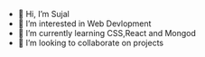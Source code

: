 - 👋 Hi, I’m Sujal
- 👀 I’m interested in Web Devlopment
- 🌱 I’m currently learning CSS,React and Mongod
- 💞️ I’m looking to collaborate on projects

<!---
SujalGeek/SujalGeek is a ✨ special ✨ repository because its `README.md` (this file) appears on your GitHub profile.
You can click the Preview link to take a look at your changes.
--->
